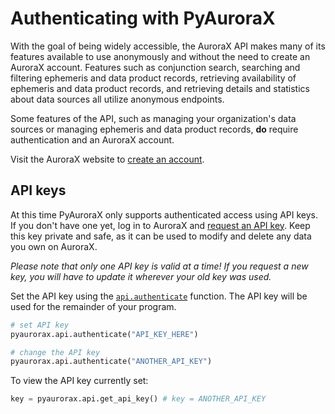 # Authenticating with PyAuroraX

With the goal of being widely accessible, the AuroraX API makes many of its features available to use anonymously and without the need to create an AuroraX account. Features such as conjunction search, searching and filtering ephemeris and data product records, retrieving availability of ephemeris and data product records, and retrieving details and statistics about data sources all utilize anonymous endpoints.

Some features of the API, such as managing your organization's data sources or managing ephemeris and data product records, **do** require authentication and an AuroraX account.

Visit the AuroraX website to [create an account](https://aurorax.space/createAccount).

## API keys
At this time PyAuroraX only supports authenticated access using API keys. If you don't have one yet, log in to AuroraX and [request an API key](https://aurorax.space/accountSettings/requestApiKey). Keep this key private and safe, as it can be used to modify and delete any data you own on AuroraX.

*Please note that only one API key is valid at a time! If you request a new key, you will have to update it wherever your old key was used.*

Set the API key using the [`api.authenticate`](/python_libraries/pyaurorax/api_reference/pyaurorax/api.html#pyaurorax.api.authenticate) function. The API key will be used for the remainder of your program.
```python
# set API key
pyaurorax.api.authenticate("API_KEY_HERE")

# change the API key
pyaurorax.api.authenticate("ANOTHER_API_KEY")
```

To view the API key currently set:
```python
key = pyaurorax.api.get_api_key() # key = ANOTHER_API_KEY
```

